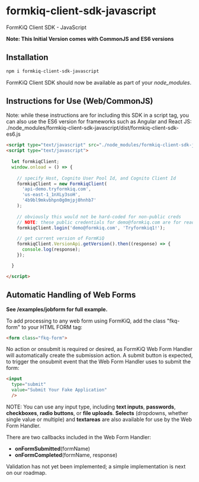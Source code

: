 # formkiq-client-sdk-javascript
FormKiQ Client SDK - JavaScript

**Note: This Initial Version comes with CommonJS and ES6 versions**

## Installation
```sh
npm i formkiq-client-sdk-javascript
```

FormKiQ Client SDK should now be available as part of your *node_modules*.

## Instructions for Use (Web/CommonJS)
Note: while these instructions are for including this SDK in a script tag, you can also use the ES6 version for frameworks such as Angular and React JS: ./node_modules/formkiq-client-sdk-javascript/dist/formkiq-client-sdk-es6.js


```html
<script type="text/javascript" src="./node_modules/formkiq-client-sdk-javascript/dist/web-cjs/formkiq-client-sdk-cjs.js"></script>
<script type="text/javascript">
      
  let formkiqClient;
  window.onload = () => {
    
    // specify Host, Cognito User Pool Id, and Cognito Client Id
    formkiqClient = new FormkiqClient(
      'api-demo.tryformkiq.com',
      'us-east-1_1nXLy3soH',
      '4b9bl9mkvbhpn0g0mjpj0hnhb7'
    );
    
    // obviously this would not be hard-coded for non-public creds
    // NOTE: these public credentials for demo@formkiq.com are for read-only access
    formkiqClient.login('demo@formkiq.com', 'Tryformkiq1!');

    // get current version of FormKiQ
    formkiqClient.VersionApi.getVersion().then((response) => {
      console.log(response);
    });

  }

</script>
```

## Automatic Handling of Web Forms

**See /examples/jobform for full example.**

To add processing to any web form using FormKiQ, add the class "fkq-form" to your HTML FORM tag:

```html
<form class="fkq-form">
```

No action or onsubmit is required or desired, as FormKiQ Web Form Handler will automatically create the submission action. A submit button is expected, to trigger the onsubmit event that the Web Form Handler uses to submit the form:

```html
<input
  type="submit"
  value="Submit Your Fake Application"
  />
```

NOTE: You can use any input type, including **text inputs**, **passwords**, **checkboxes**, **radio buttons**, or **file uploads**. **Selects** (dropdowns, whether single value or multiple) and **textareas** are also available for use by the Web Form Handler. 

There are two callbacks included in the Web Form Handler:
- **onFormSubmitted**(formName)
- **onFormCompleted**(formName, response)

Validation has not yet been implemented; a simple implementation is next on our roadmap.



